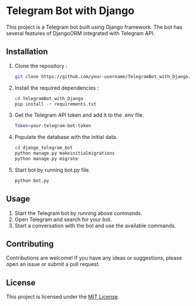 # Telegram Bot with Django

This project is a Telegram bot built using Django framework. The bot has several features of DjangoORM integrated with Telegram API.

## Installation

1. Clone the repository : 
    ```bash
    git clone https://github.com/your-username/TelegramBot_with_Django.git`
    ```
2. Install the required dependencies : 
    ```bash
    cd TelegramBot_with_Django
    pip install -r requirements.txt
    ```
3. Get the Telegram API token and add it to the .env file.
    ```bash
    Token=your-telegram-bot-token
    ```
4. Populate the database with the initial data.
    ```bash
    cd django_telegram_bot
    python manage.py makeinitialmigrations
    python manage.py migrate
    ```
5. Start bot by running bot.py file.
    ```bash
    python bot.py
    ```
## Usage

1. Start the Telegram bot by running above commands.
2. Open Telegram and search for your bot.
3. Start a conversation with the bot and use the available commands.

## Contributing

Contributions are welcome! If you have any ideas or suggestions, please open an issue or submit a pull request.

## License

This project is licensed under the [MIT License](LICENSE).